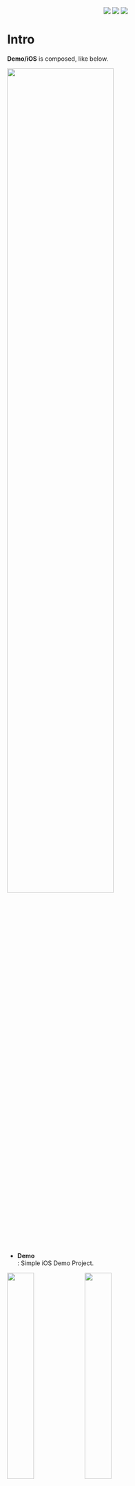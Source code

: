 <div align = "center">
  <img src="https://img.shields.io/badge/iOS-13.0-0099FF?style=flat" />
  <img src="https://img.shields.io/badge/Swift-5-fb4e22?style=flat" />
  <img src="https://img.shields.io/badge/TFLite-2.4.2-BF53FF?style=flat" />
</div>

# Intro

 __Demo/iOS__ is composed, like below.

<img src="https://user-images.githubusercontent.com/17686601/140548368-8d4437fe-861f-46d4-bbea-eed3f4d8365e.png" width="70%"/>

- __Demo__<br />
: Simple iOS Demo Project.

<div class="images-container">
  <img src="https://user-images.githubusercontent.com/17686601/140615200-7863ae9f-bcd7-433f-ab3a-317af9bdd530.jpg" width="35%"/>
  <img src="https://user-images.githubusercontent.com/17686601/140615206-3cb485d0-ee1c-41d7-9b27-15279cb0c612.jpg" width="35%"/>
</div>
<br />

- __BlurDiscriminatorKit__<br />
: Deep-Learning Based Framework. For inference image, use a TFLite(libtensorflow-lite.a, static library).

# Usage

: will be updated.
